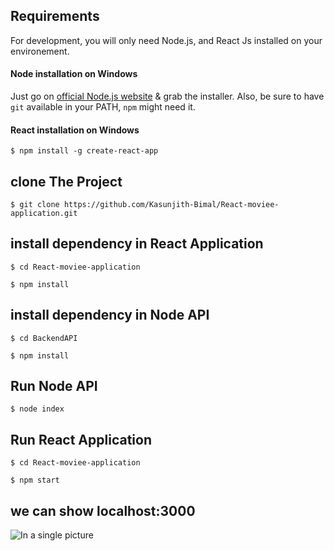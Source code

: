 ## Requirements

For development, you will only need Node.js, and React Js installed on your environement.

#### Node installation on Windows

Just go on [official Node.js website](http://nodejs.org/) & grab the installer.
Also, be sure to have `git` available in your PATH, `npm` might need it.

#### React  installation on Windows
```
$ npm install -g create-react-app
```

## clone The Project 
```
$ git clone https://github.com/Kasunjith-Bimal/React-moviee-application.git
```
## install dependency in React Application 
```
$ cd React-moviee-application
```
```
$ npm install
```
## install dependency in Node API
```
$ cd BackendAPI
```
```
$ npm install
```

## Run Node API 
```
$ node index 
```

## Run React Application 
```
$ cd React-moviee-application
```
```
$ npm start 
```
## we can show localhost:3000

![In a single picture](https://github.com/Kasunjith-Bimal/React-moviee-application/blob/master/Images/Final.png)
